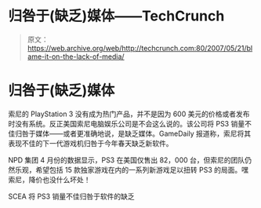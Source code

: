# 归咎于(缺乏)媒体——TechCrunch

> 原文：<https://web.archive.org/web/http://techcrunch.com:80/2007/05/21/blame-it-on-the-lack-of-media/>

# 归咎于(缺乏)媒体

索尼的 PlayStation 3 没有成为热门产品，并不是因为 600 美元的价格或者发布时没有系统。反正美国索尼电脑娱乐公司是不会这么说的。该公司将 PS3 销量不佳归咎于媒体——或者更准确地说，是缺乏媒体。GameDaily 报道称，索尼将其表现不佳的下一代游戏机归咎于今年春天缺乏新软件。

NPD 集团 4 月份的数据显示，PS3 在美国仅售出 82，000 台，但索尼的团队仍然乐观，希望包括 15 款独家游戏在内的一系列新游戏足以扭转 PS3 的局面。嘿索尼，降价也没什么坏处！

SCEA 将 PS3 销量不佳归咎于软件的缺乏
